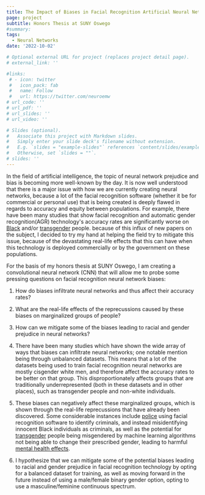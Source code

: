 ```yaml
---
title: The Impact of Biases in Facial Recognition Artificial Neural Networks
page: project
subtitle: Honors Thesis at SUNY Oswego
#summary:
tags:
  - Neural Networks
date: '2022-10-02'

# Optional external URL for project (replaces project detail page).
# external_link: ''

#links:
 # - icon: twitter
 #   icon_pack: fab
 #   name: Follow
 #   url: https://twitter.com/neuroemw
# url_code: ''
# url_pdf: ''
# url_slides: ''
# url_video: ''

# Slides (optional).
#   Associate this project with Markdown slides.
#   Simply enter your slide deck's filename without extension.
#   E.g. `slides = "example-slides"` references `content/slides/example-slides.md`.
#   Otherwise, set `slides = ""`.
# slides: ''
---
```


In the field of artificial intelligence, the topic of neural network prejudice and bias is becoming more well-known by the day. It is now well understood that there is a major issue with how we are currently creating neural networks, because a lot of the facial recognition software (whether it be for commercial or personal use) that is being created is deeply flawed in regards to accuracy and equity between populations. For example, there have been many studies that show facial recognition and automatic gender recognition(AGR) technology's accuracy rates are significantly worse on [Black](https://www.media.mit.edu/projects/gender-shades/overview/) and/or [transgender](https://www.morgan-klaus.com/pdfs/pubs/Scheuerman-CSCW2019-HowComputersSeeGender.pdf) people. because of this influx of new papers on the subject, I decided to try my hand at helping the field try to mitigate this issue, because of the devastating real-life effects that this can have when this technology is deployed commercially or by the government on these populations.

For the basis of my honors thesis at SUNY Oswego, I am creating a convolutional neural network (CNN) that will allow me to probe some pressing questions on facial recognition neural network biases:

  1. How do biases infiltrate neural networks and thus affect their accuracy rates? 
  2. What are the real-life effects of the reprecussions caused by these biases on marginalized groups of people?
  3. How can we mitigate some of the biases leading to racial and gender prejudice in neural networks?

1. There have been many studies which have shown the wide array of ways that biases can infiltrate neural networks; one notable mention being through unbalanced datasets. This means that a lot of the datasets being used to train facial recognition neural networks are mostly cisgender white men, and therefore affect the accuracy rates to be better on that group. This disproportionately affects groups that are traditionally underrepresented (both in these datasets and in other places), such as transgender people and non-white individuals. 

2. These biases can negatively affect these marginalized groups, which is shown through the real-life reprecussions that have already been discovered. Some considerable instances include [police](https://towardsdatascience.com/how-bad-facial-recognition-software-gets-black-people-arrested-3c02738a3d54) using facial recognition software to identify criminals, and instead misidentifying innocent Black individuals as criminals, as well as the potential for [transgender](https://dl.acm.org/doi/10.1145/3173574.3173582) people being misgendered by machine learning algorithms not being able to change their prescribed gender, leading to harmful [mental health effects](https://psycnet.apa.org/doiLanding?doi=10.1037%2Fsah0000070).

3. I hypothesize that we can mitigate some of the potential biases leading to racial and gender prejudice in facial recognition technology by opting for a balanced dataset for training, as well as moving forward in the future instead of using a male/female binary gender option, opting to use a masculine/feminine continuous spectrum.